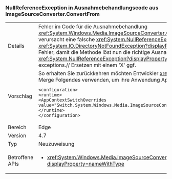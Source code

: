 ### <a name="nullreferenceexception-in-exception-handling-code-from-imagesourceconverterconvertfrom"></a>NullReferenceException in Ausnahmebehandlungscode aus ImageSourceConverter.ConvertFrom

|   |   |
|---|---|
|Details|Fehler im Code für die Ausnahmebehandlung <xref:System.Windows.Media.ImageSourceConverter.ConvertFrom(System.ComponentModel.ITypeDescriptorContext,System.Globalization.CultureInfo,System.Object)> verursacht eine falsche <xref:System.NullReferenceException?displayProperty=name> nicht mit der gewünschten Ausnahme ausgelöst wird (z. B. <xref:System.IO.DirectoryNotFoundException?displayProperty=name>, <xref:System.IO.FileNotFoundException?displayProperty=name>), diese Änderung korrigiert diese Fehler, damit die Methode löst nun die richtige Ausnahme aus. Durch alle Anwendungen, die auf .NET Framework 4.6.2 Standard und im folgenden wird weiterhin auslösen <xref:System.NullReferenceException?displayProperty=name> für Entwickler für .NET Framework 4.7-Kompatibilität und höher sollten finden Sie unter den richtigen exceptions.// Ersetzen mit einem 'X' ggf.|
|Vorschlag|So erhalten Sie zurückkehren möchten Entwickler <xref:System.NullReferenceException?displayProperty=name> Wenn als Ziel .NET Framework 4.7 kann hinzufügen ' / ' Merge Folgendes verwenden, um ihre Anwendung App.config-Datei:<pre><code class="language-xml">&lt;configuration&gt;&#13;&#10;&lt;runtime&gt;&#13;&#10;&lt;AppContextSwitchOverrides value=&quot;Switch.System.Windows.Media.ImageSourceConverter.OverrideExceptionWithNullReferenceException=true&quot;/&gt;&#13;&#10;&lt;/runtime&gt;&#13;&#10;&lt;/configuration&gt;&#13;&#10;</code></pre>|
|Bereich|Edge|
|Version|4.7|
|Typ|Neuzuweisung|
|Betroffene APIs|<ul><li><xref:System.Windows.Media.ImageSourceConverter.ConvertFrom(System.ComponentModel.ITypeDescriptorContext,System.Globalization.CultureInfo,System.Object)?displayProperty=nameWithType></li></ul>|

